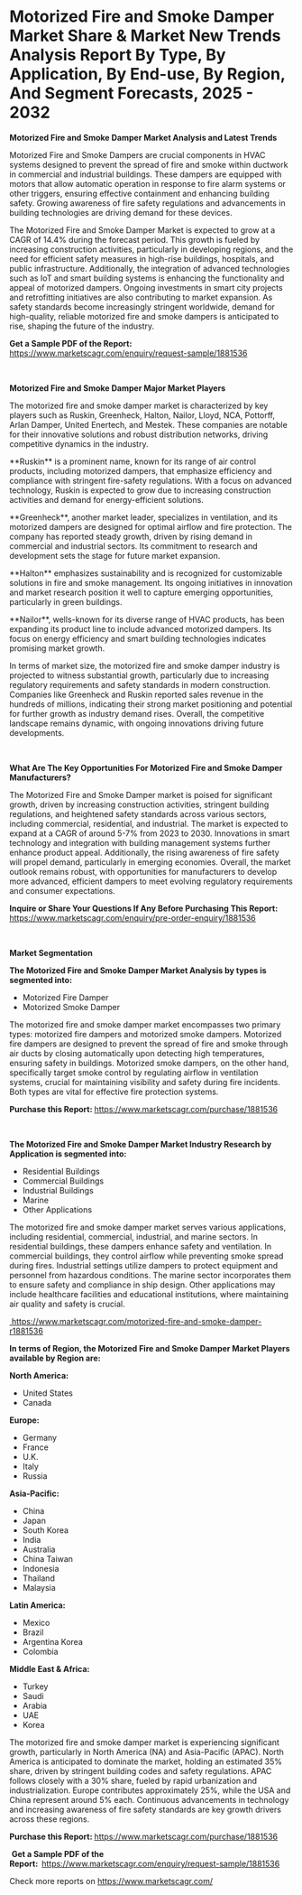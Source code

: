 <p><h1>Motorized Fire and Smoke Damper Market Share & Market New Trends Analysis Report By Type, By Application, By End-use, By Region, And Segment Forecasts, 2025 - 2032</h1></p><p><strong>Motorized Fire and Smoke Damper Market Analysis and Latest Trends</strong></p>
<p><p>Motorized Fire and Smoke Dampers are crucial components in HVAC systems designed to prevent the spread of fire and smoke within ductwork in commercial and industrial buildings. These dampers are equipped with motors that allow automatic operation in response to fire alarm systems or other triggers, ensuring effective containment and enhancing building safety. Growing awareness of fire safety regulations and advancements in building technologies are driving demand for these devices.</p><p>The Motorized Fire and Smoke Damper Market is expected to grow at a CAGR of 14.4% during the forecast period. This growth is fueled by increasing construction activities, particularly in developing regions, and the need for efficient safety measures in high-rise buildings, hospitals, and public infrastructure. Additionally, the integration of advanced technologies such as IoT and smart building systems is enhancing the functionality and appeal of motorized dampers. Ongoing investments in smart city projects and retrofitting initiatives are also contributing to market expansion. As safety standards become increasingly stringent worldwide, demand for high-quality, reliable motorized fire and smoke dampers is anticipated to rise, shaping the future of the industry.</p></p>
<p><strong>Get a Sample PDF of the Report:&nbsp;</strong> <a href="https://www.marketscagr.com/enquiry/request-sample/1881536?utm_campaign=2239&utm_medium=2&utm_source=Github&utm_content=ia&utm_term=13022025&utm_id=motorized-fire-and-smoke-damper">https://www.marketscagr.com/enquiry/request-sample/1881536</a></p>
<p>&nbsp;</p>
<p><strong>Motorized Fire and Smoke Damper Major Market Players</strong></p>
<p><p>The motorized fire and smoke damper market is characterized by key players such as Ruskin, Greenheck, Halton, Nailor, Lloyd, NCA, Pottorff, Arlan Damper, United Enertech, and Mestek. These companies are notable for their innovative solutions and robust distribution networks, driving competitive dynamics in the industry.</p><p>**Ruskin** is a prominent name, known for its range of air control products, including motorized dampers, that emphasize efficiency and compliance with stringent fire-safety regulations. With a focus on advanced technology, Ruskin is expected to grow due to increasing construction activities and demand for energy-efficient solutions.</p><p>**Greenheck**, another market leader, specializes in ventilation, and its motorized dampers are designed for optimal airflow and fire protection. The company has reported steady growth, driven by rising demand in commercial and industrial sectors. Its commitment to research and development sets the stage for future market expansion.</p><p>**Halton** emphasizes sustainability and is recognized for customizable solutions in fire and smoke management. Its ongoing initiatives in innovation and market research position it well to capture emerging opportunities, particularly in green buildings.</p><p>**Nailor**, wells-known for its diverse range of HVAC products, has been expanding its product line to include advanced motorized dampers. Its focus on energy efficiency and smart building technologies indicates promising market growth.</p><p>In terms of market size, the motorized fire and smoke damper industry is projected to witness substantial growth, particularly due to increasing regulatory requirements and safety standards in modern construction. Companies like Greenheck and Ruskin reported sales revenue in the hundreds of millions, indicating their strong market positioning and potential for further growth as industry demand rises. Overall, the competitive landscape remains dynamic, with ongoing innovations driving future developments.</p></p>
<p>&nbsp;</p>
<p><strong>What Are The Key Opportunities For Motorized Fire and Smoke Damper Manufacturers?</strong></p>
<p><p>The Motorized Fire and Smoke Damper market is poised for significant growth, driven by increasing construction activities, stringent building regulations, and heightened safety standards across various sectors, including commercial, residential, and industrial. The market is expected to expand at a CAGR of around 5-7% from 2023 to 2030. Innovations in smart technology and integration with building management systems further enhance product appeal. Additionally, the rising awareness of fire safety will propel demand, particularly in emerging economies. Overall, the market outlook remains robust, with opportunities for manufacturers to develop more advanced, efficient dampers to meet evolving regulatory requirements and consumer expectations.</p></p>
<p><strong>Inquire or Share Your Questions If Any Before Purchasing This Report:</strong> <a href="https://www.marketscagr.com/enquiry/pre-order-enquiry/1881536?utm_campaign=2239&utm_medium=2&utm_source=Github&utm_content=ia&utm_term=13022025&utm_id=motorized-fire-and-smoke-damper">https://www.marketscagr.com/enquiry/pre-order-enquiry/1881536</a></p>
<p>&nbsp;</p>
<p><strong>Market Segmentation</strong></p>
<p><strong>The Motorized Fire and Smoke Damper Market Analysis by types is segmented into:</strong></p>
<p><ul><li>Motorized Fire Damper</li><li>Motorized Smoke Damper</li></ul></p>
<p><p>The motorized fire and smoke damper market encompasses two primary types: motorized fire dampers and motorized smoke dampers. Motorized fire dampers are designed to prevent the spread of fire and smoke through air ducts by closing automatically upon detecting high temperatures, ensuring safety in buildings. Motorized smoke dampers, on the other hand, specifically target smoke control by regulating airflow in ventilation systems, crucial for maintaining visibility and safety during fire incidents. Both types are vital for effective fire protection systems.</p></p>
<p><strong>Purchase this Report:&nbsp;</strong><a href="https://www.marketscagr.com/purchase/1881536?utm_campaign=2239&utm_medium=2&utm_source=Github&utm_content=ia&utm_term=13022025&utm_id=motorized-fire-and-smoke-damper">https://www.marketscagr.com/purchase/1881536</a></p>
<p>&nbsp;</p>
<p><strong>The Motorized Fire and Smoke Damper Market Industry Research by Application is segmented into:</strong></p>
<p><ul><li>Residential Buildings</li><li>Commercial Buildings</li><li>Industrial Buildings</li><li>Marine</li><li>Other Applications</li></ul></p>
<p><p>The motorized fire and smoke damper market serves various applications, including residential, commercial, industrial, and marine sectors. In residential buildings, these dampers enhance safety and ventilation. In commercial buildings, they control airflow while preventing smoke spread during fires. Industrial settings utilize dampers to protect equipment and personnel from hazardous conditions. The marine sector incorporates them to ensure safety and compliance in ship design. Other applications may include healthcare facilities and educational institutions, where maintaining air quality and safety is crucial.</p></p>
<p><a href="https://www.marketscagr.com/motorized-fire-and-smoke-damper-r1881536?utm_campaign=2239&utm_medium=2&utm_source=Github&utm_content=ia&utm_term=13022025&utm_id=motorized-fire-and-smoke-damper">&nbsp;https://www.marketscagr.com/motorized-fire-and-smoke-damper-r1881536</a></p>
<p><strong>In terms of Region, the Motorized Fire and Smoke Damper Market Players available by Region are:</strong></p>
<p>
    <p> <strong> North America: </strong>
        <ul>
            <li>United States</li>
            <li>Canada</li>
        </ul>
        </p> 
    <p> <strong> Europe: </strong>
        <ul>
            <li>Germany</li>
            <li>France</li>
            <li>U.K.</li>
            <li>Italy</li>
            <li>Russia</li>
        </ul>
        </p> 
    <p> <strong> Asia-Pacific: </strong>
        <ul>
            <li>China</li>
            <li>Japan</li>
            <li>South Korea</li>
            <li>India</li>
            <li>Australia</li>
            <li>China Taiwan</li>
            <li>Indonesia</li>
            <li>Thailand</li>
            <li>Malaysia</li>
        </ul>
        </p> 
    <p> <strong> Latin America: </strong>
        <ul>
            <li>Mexico</li>
            <li>Brazil</li>
            <li>Argentina Korea</li>
            <li>Colombia</li>
        </ul>
        </p> 
    <p> <strong> Middle East & Africa: </strong>
        <ul>
            <li>Turkey</li>
            <li>Saudi</li>
            <li>Arabia</li>
            <li>UAE</li>
            <li>Korea</li>
        </ul>
    </p>
    </p>
<p><p>The motorized fire and smoke damper market is experiencing significant growth, particularly in North America (NA) and Asia-Pacific (APAC). North America is anticipated to dominate the market, holding an estimated 35% share, driven by stringent building codes and safety regulations. APAC follows closely with a 30% share, fueled by rapid urbanization and industrialization. Europe contributes approximately 25%, while the USA and China represent around 5% each. Continuous advancements in technology and increasing awareness of fire safety standards are key growth drivers across these regions.</p></p>
<p><strong>Purchase this Report: </strong><a href="https://www.marketscagr.com/purchase/1881536?utm_campaign=2239&utm_medium=2&utm_source=Github&utm_content=ia&utm_term=13022025&utm_id=motorized-fire-and-smoke-damper">https://www.marketscagr.com/purchase/1881536</a></p>
<p>&nbsp;<strong>Get a Sample PDF of the Report:&nbsp;&nbsp;</strong><a href="https://www.marketscagr.com/enquiry/request-sample/1881536?utm_campaign=2239&utm_medium=2&utm_source=Github&utm_content=ia&utm_term=13022025&utm_id=motorized-fire-and-smoke-damper">https://www.marketscagr.com/enquiry/request-sample/1881536</a></p>
<p><strong></strong></p>
<p>Check more reports on <a href="https://www.marketscagr.com/?utm_campaign=2239&utm_medium=2&utm_source=Github&utm_content=ia&utm_term=13022025&utm_id=motorized-fire-and-smoke-damper">https://www.marketscagr.com/</a></p>